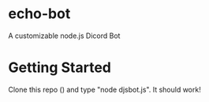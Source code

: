 # echo-bot
A customizable node.js Dicord Bot

# Getting Started
Clone this repo () and type "node djsbot.js". It should work!
